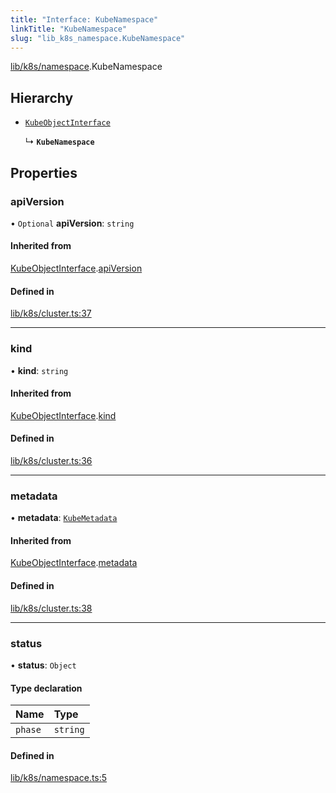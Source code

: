 ```yaml
---
title: "Interface: KubeNamespace"
linkTitle: "KubeNamespace"
slug: "lib_k8s_namespace.KubeNamespace"
---
```


[lib/k8s/namespace](../modules/lib_k8s_namespace.md).KubeNamespace

## Hierarchy

- [`KubeObjectInterface`](lib_k8s_cluster.KubeObjectInterface.md)

  ↳ **`KubeNamespace`**

## Properties

### apiVersion

• `Optional` **apiVersion**: `string`

#### Inherited from

[KubeObjectInterface](lib_k8s_cluster.KubeObjectInterface.md).[apiVersion](lib_k8s_cluster.KubeObjectInterface.md#apiversion)

#### Defined in

[lib/k8s/cluster.ts:37](https://github.com/headlamp-k8s/headlamp/blob/1093c364/frontend/src/lib/k8s/cluster.ts#L37)

___

### kind

• **kind**: `string`

#### Inherited from

[KubeObjectInterface](lib_k8s_cluster.KubeObjectInterface.md).[kind](lib_k8s_cluster.KubeObjectInterface.md#kind)

#### Defined in

[lib/k8s/cluster.ts:36](https://github.com/headlamp-k8s/headlamp/blob/1093c364/frontend/src/lib/k8s/cluster.ts#L36)

___

### metadata

• **metadata**: [`KubeMetadata`](lib_k8s_cluster.KubeMetadata.md)

#### Inherited from

[KubeObjectInterface](lib_k8s_cluster.KubeObjectInterface.md).[metadata](lib_k8s_cluster.KubeObjectInterface.md#metadata)

#### Defined in

[lib/k8s/cluster.ts:38](https://github.com/headlamp-k8s/headlamp/blob/1093c364/frontend/src/lib/k8s/cluster.ts#L38)

___

### status

• **status**: `Object`

#### Type declaration

| Name | Type |
| :------ | :------ |
| `phase` | `string` |

#### Defined in

[lib/k8s/namespace.ts:5](https://github.com/headlamp-k8s/headlamp/blob/1093c364/frontend/src/lib/k8s/namespace.ts#L5)
